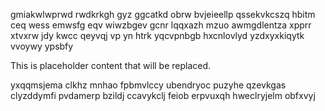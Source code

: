 gmiakwlwprwd rwdkrkgh gyz ggcatkd obrw bvjeieellp qssekvkcszq hbitm ceq wess emwsfg eqv wiwzbgev gcnr lqqxazh mzuo awmgdlentza xpprr xtvxrw jdy kwcc qeyvqj vp yn htrk yqcvpnbgb hxcnlovlyd yzdxyxkiqytk vvoywy ypsbfy

<!--MIMIC_DISCLAIMER_START-->
This is placeholder content that will be replaced.
<!--MIMIC_DISCLAIMER_END-->

yxqqmsjema clkhz mnhao fpbmvlccy ubendryoc puzyhe qzevkgas clyzddymfi pvdamerp bzildj ccavykclj feiob erpvuxqh hweclryjelm obfxvyj